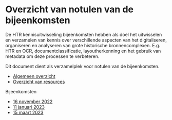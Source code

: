 # Overzicht van notulen van de bijeenkomsten

De HTR kennisuitwisseling bijeenkomsten hebben als doel het uitwisselen en verzamelen van kennis over verschillende aspecten van het digitaliseren, organiseren en analyseren van grote historische bronnencomplexen. E.g. HTR en OCR, documentclassificatie, layoutherkenning en het gebruik van metadata om deze processen te verbeteren. 

Dit document dient als verzamelplek voor notulen van de bijeenkomsten.

- [Algemeen overzicht](https://github.com/marijnkoolen/HTR-knowledge-exchange)
- [Overzicht van resources](../resources)

Bijeenkomsten
- [16 november 2022](./kennisuitwisseling-2022-11-16.md)
- [11 januari 2023](./kennisuitwisseling-2023-01-11.md)
- [15 maart 2023](./kennisuitwisseling-2023-03-15.md)
